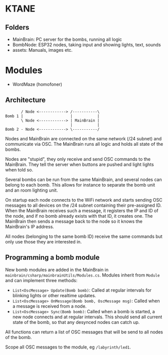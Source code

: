 # KTANE

## Folders
- MainBrain: PC server for the bombs, running all logic
- BombNode: ESP32 nodes, taking input and showing lights, text, sounds
- assets: Manuals, images etc.


# Modules
- WordMaze (homofoner)

## Architecture

```
       / Node <------------> /-----------\
Bomb 1 |                     |           |
       \ Node <------------> | MainBrain |
                             |           |
Bomb 2 - Node <------------> \-----------/
````


Nodes and MainBrain are connected on the same network (/24 subnet) and communicate via OSC. The MainBrain runs all logic and holds all state of the bombs.

Nodes are "stupid", they only receive and send OSC commands to the MainBrain. They tell the server when buttons are pushed and light lights when told so. 

Several bombs can be run from the same MainBrain, and several nodes can belong to each bomb. This allows for instance to separate the bomb unit and an room lighting unit.

On startup each node connects to the WiFi network and starts sending OSC messages to all devices on the /24 subnet containing their pre-assigned ID. When the MainBrain receives such a message, it registers the IP and ID of the node, and if no bomb already exists with that ID, it creates one. The MainBrain then sends a message back to the node so it knows the MainBrain's IP address.

All nodes (belonging to the same bomb ID) receive the same commands but only use those they are interested in. 


## Programming a bomb module
New bomb modules are added in the MainBrain in `mainbrain/csharp/mainbrainUtils/Modules.cs`. Modules inherit from `Module` and can implement three methods:
- `List<OscMessage> Update(Bomb bomb)`: Called at regular intervals for blinking lights or other realtime updates.
- `List<OscMessage> OnMessage(Bomb bomb, OscMessage msg)`: Called when a message is received from a node.
- `List<OscMessage> Sync(Bomb bomb)`: Called when a bomb is started, a new node connects and at regular intervals. This should send all current state of the bomb, so that any desynced nodes can catch up.

All functions can return a list of OSC messages that will be send to all nodes of the bomb.

Scope all OSC messages to the module, eg `/labyrinth/led1`.
